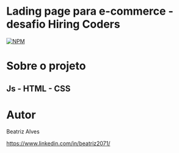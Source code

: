 # Lading page para e-commerce  - desafio Hiring Coders 

[![NPM](https://img.shields.io/npm/l/react)](https://github.com/bea3853/go-bool/blob/master/LICENSE)
  

#  Sobre o projeto

  
## Js - HTML -  CSS 


#  Autor


Beatriz Alves
 

https://www.linkedin.com/in/beatriz2071/

